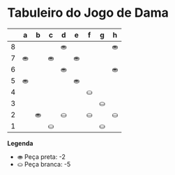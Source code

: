 # Tabuleiro do Jogo de Dama

|   | a | b | c | d | e | f | g | h |
|---|---|---|---|---|---|---|---|---|
| 8 |   |  |   | ⛂ |   |   |   | ⛂ |
| 7 | ⛂|   | ⛂ |   | ⛂ |   |  |   |
| 6 |   |   |   | ⛂ |   |  |   | ⛂ |
| 5 | ⛂ |   |  |   | ⛂|   |   |   |
| 4 |   |    |   |   |   | ⛀ |   |   |
| 3 |   |   |  |   |   |   | ⛀ |   |
| 2 |   | ⛂ |   | ⛀ |   | ⛀ |   | ⛀ |
| 1 |   |   | ⛀ |   |   |   | ⛀ |   |

**Legenda**

- ⛂ Peça preta:  -2
- ⛀ Peça branca: -5